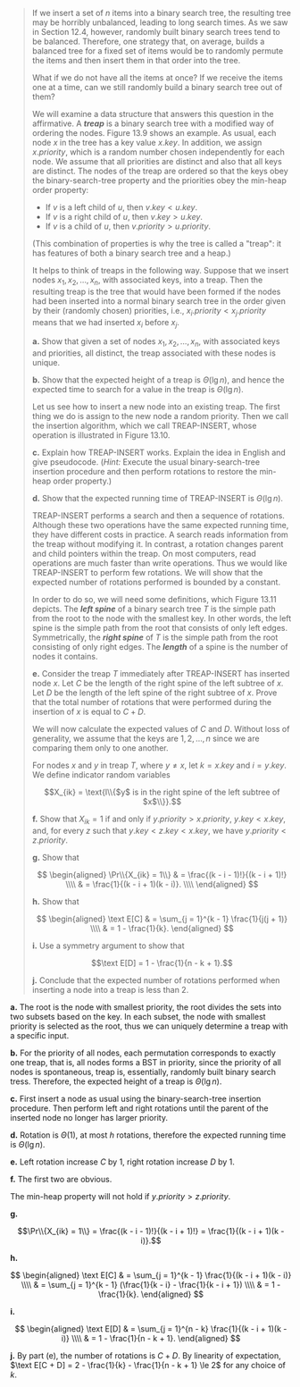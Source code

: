 > If we insert a set of $n$ items into a binary search tree, the resulting tree may be horribly unbalanced, leading to long search times. As we saw in Section 12.4, however, randomly built binary search trees tend to be balanced. Therefore, one strategy that, on average, builds a balanced tree for a fixed set of items would be to randomly permute the items and then insert them in that order into the tree.
>
> What if we do not have all the items at once? If we receive the items one at a time, can we still randomly build a binary search tree out of them?
>
> We will examine a data structure that answers this question in the affirmative. A ***treap*** is a binary search tree with a modified way of ordering the nodes. Figure 13.9 shows an example. As usual, each node $x$ in the tree has a key value $x.key$. In addition, we assign $x.priority$, which is a random number chosen independently for each node. We assume that all priorities are distinct and also that all keys are distinct. The nodes of the treap are ordered so that the keys obey the binary-search-tree property and the priorities obey the min-heap order property:
>
> - If $v$ is a left child of $u$, then $v.key < u.key$.
> - If $v$ is a right child of $u$, then $v.key > u.key$.
> - If $v$ is a child of $u$, then $v.priority > u.priority$.
>
> (This combination of properties is why the tree is called a "treap": it has features of both a binary search tree and a heap.)
>
> It helps to think of treaps in the following way. Suppose that we insert nodes $x_1, x_2, \ldots,x_n$, with associated keys, into a treap. Then the resulting treap is the tree that would have been formed if the nodes had been inserted into a normal binary search tree in the order given by their (randomly chosen) priorities, i.e., $x_i.priority < x_j.priority$ means that we had inserted $x_i$ before $x_j$.
>
> **a.** Show that given a set of nodes $x_1, x_2, \ldots, x_n$, with associated keys and priorities, all distinct, the treap associated with these nodes is unique.
>
> **b.** Show that the expected height of a treap is $\Theta(\lg n)$, and hence the expected time to search for a value in the treap is $\Theta(\lg n)$.
>
> Let us see how to insert a new node into an existing treap. The first thing we do is assign to the new node a random priority. Then we call the insertion algorithm, which we call $\text{TREAP-INSERT}$, whose operation is illustrated in Figure 13.10.
>
> **c.** Explain how $\text{TREAP-INSERT}$ works. Explain the idea in English and give pseudocode. ($\textit{Hint:}$ Execute the usual binary-search-tree insertion procedure and then perform rotations to restore the min-heap order property.)
>
> **d.** Show that the expected running time of $\text{TREAP-INSERT}$ is $\Theta(\lg n)$.
>
> $\text{TREAP-INSERT}$ performs a search and then a sequence of rotations. Although these two operations have the same expected running time, they have different costs in practice. A search reads information from the treap without modifying it. In contrast, a rotation changes parent and child pointers within the treap. On most computers, read operations are much faster than write operations. Thus we would like $\text{TREAP-INSERT}$ to perform few rotations. We will show that the expected number of rotations performed is bounded by a constant.
>
> In order to do so, we will need some definitions, which Figure 13.11 depicts. The ***left spine*** of a binary search tree $T$ is the simple path from the root to the node with the smallest key. In other words, the left spine is the simple path from the root that consists of only left edges. Symmetrically, the ***right spine*** of $T$ is the simple path from the root consisting of only right edges. The ***length*** of a spine is the number of nodes it contains.
>
> **e.** Consider the treap $T$ immediately after $\text{TREAP-INSERT}$ has inserted node $x$. Let $C$ be the length of the right spine of the left subtree of $x$. Let $D$ be the length of the left spine of the right subtree of $x$. Prove that the total number of rotations that were performed during the insertion of $x$ is equal to $C + D$.
>
> We will now calculate the expected values of $C$ and $D$. Without loss of generality, we assume that the keys are $1, 2, \ldots, n$ since we are comparing them only to one another.
>
> For nodes $x$ and $y$ in treap $T$, where $y \ne x$, let $k = x.key$ and $i = y.key$. We define indicator random variables
>
> $$X_{ik} = \text{I\\{$y$ is in the right spine of the left subtree of $x$\\}}.$$
>
> **f.** Show that $X_{ik} = 1$ if and only if $y.priority > x.priority$, $y.key < x.key$, and, for every $z$ such that $y.key < z.key < x.key$, we have $y.priority < z.priority$.
>
> **g.** Show that
>
> $$
> \begin{aligned}
> \Pr\\{X_{ik} = 1\\}
>     & = \frac{(k - i - 1)!}{(k - i + 1)!} \\\\
>     & = \frac{1}{(k - i + 1)(k - i)}. \\\\
> \end{aligned}
> $$
>
> **h.** Show that
>
> $$
> \begin{aligned}
> \text E[C] & = \sum_{j = 1}^{k - 1} \frac{1}{j(j + 1)} \\\\
>            & = 1 - \frac{1}{k}.
> \end{aligned}
> $$
>
> **i.** Use a symmetry argument to show that
> 
> $$\text E[D] = 1 - \frac{1}{n - k + 1}.$$
>
> **j.** Conclude that the expected number of rotations performed when inserting a node into a treap is less than $2$.

**a.** The root is the node with smallest priority, the root divides the sets into two subsets based on the key. In each subset, the node with smallest priority is selected as the root, thus we can uniquely determine a treap with a specific input.

**b.** For the priority of all nodes, each permutation corresponds to exactly one treap, that is, all nodes forms a BST in priority, since the priority of all nodes is spontaneous, treap is, essentially, randomly built binary search tress. Therefore, the expected height of a treap is $\Theta(\lg n)$.

**c.** First insert a node as usual using the binary-search-tree insertion procedure. Then perform left and right rotations until the parent of the inserted node no longer has larger priority.

**d.** Rotation is $\Theta(1)$, at most $h$ rotations, therefore the expected running time is $\Theta(\lg n)$.

**e.** Left rotation increase $C$ by $1$, right rotation increase $D$ by $1$.

**f.** The first two are obvious.

The min-heap property will not hold if $y.priority > z.priority$.

**g.** 

$$\Pr\\{X_{ik} = 1\\} = \frac{(k - i - 1)!}{(k - i + 1)!} = \frac{1}{(k - i + 1)(k - i)}.$$

**h.** 

$$
\begin{aligned}
\text E[C] & = \sum_{j = 1}^{k - 1} \frac{1}{(k - i + 1)(k - i)} \\\\
           & = \sum_{j = 1}^{k - 1} (\frac{1}{k - i} - \frac{1}{k - i + 1}) \\\\
           & = 1 - \frac{1}{k}.
\end{aligned}
$$

**i.** 

$$
\begin{aligned}
\text E[D] & = \sum_{j = 1}^{n - k} \frac{1}{(k - i + 1)(k - i)} \\\\
           & = 1 - \frac{1}{n - k + 1}.
\end{aligned}
$$

**j.** By part (e), the number of rotations is $C + D$. By linearity of expectation, $\text E[C + D] = 2 - \frac{1}{k} - \frac{1}{n - k + 1} \le 2$ for any choice of $k$.
